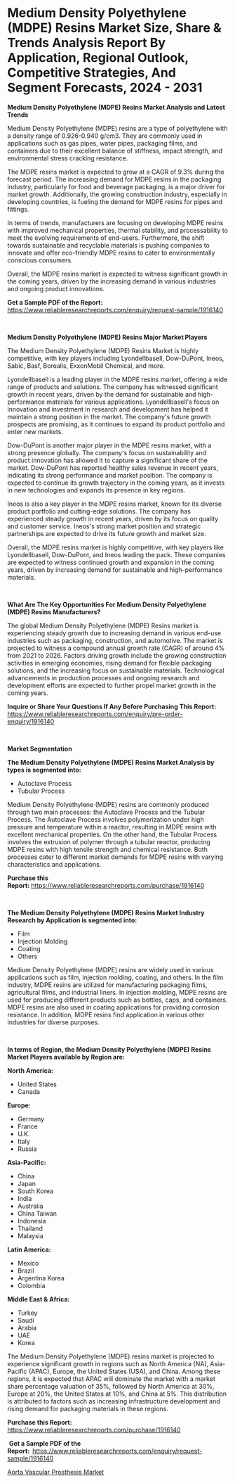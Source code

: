 <p><h1>Medium Density Polyethylene (MDPE) Resins Market Size, Share & Trends Analysis Report By Application, Regional Outlook, Competitive Strategies, And Segment Forecasts, 2024 - 2031</h1></p><p><strong>Medium Density Polyethylene (MDPE) Resins Market Analysis and Latest Trends</strong></p>
<p><p>Medium Density Polyethylene (MDPE) resins are a type of polyethylene with a density range of 0.926-0.940 g/cm3. They are commonly used in applications such as gas pipes, water pipes, packaging films, and containers due to their excellent balance of stiffness, impact strength, and environmental stress cracking resistance.</p><p>The MDPE resins market is expected to grow at a CAGR of 9.3% during the forecast period. The increasing demand for MDPE resins in the packaging industry, particularly for food and beverage packaging, is a major driver for market growth. Additionally, the growing construction industry, especially in developing countries, is fueling the demand for MDPE resins for pipes and fittings.</p><p>In terms of trends, manufacturers are focusing on developing MDPE resins with improved mechanical properties, thermal stability, and processability to meet the evolving requirements of end-users. Furthermore, the shift towards sustainable and recyclable materials is pushing companies to innovate and offer eco-friendly MDPE resins to cater to environmentally conscious consumers.</p><p>Overall, the MDPE resins market is expected to witness significant growth in the coming years, driven by the increasing demand in various industries and ongoing product innovations.</p></p>
<p><strong>Get a Sample PDF of the Report:&nbsp;</strong> <a href="https://www.reliableresearchreports.com/enquiry/request-sample/1916140">https://www.reliableresearchreports.com/enquiry/request-sample/1916140</a></p>
<p>&nbsp;</p>
<p><strong>Medium Density Polyethylene (MDPE) Resins Major Market Players</strong></p>
<p><p>The Medium Density Polyethylene (MDPE) Resins Market is highly competitive, with key players including Lyondellbasell, Dow-DuPont, Ineos, Sabic, Basf, Borealis, ExxonMobil Chemical, and more. </p><p>Lyondellbasell is a leading player in the MDPE resins market, offering a wide range of products and solutions. The company has witnessed significant growth in recent years, driven by the demand for sustainable and high-performance materials for various applications. Lyondellbasell's focus on innovation and investment in research and development has helped it maintain a strong position in the market. The company's future growth prospects are promising, as it continues to expand its product portfolio and enter new markets.</p><p>Dow-DuPont is another major player in the MDPE resins market, with a strong presence globally. The company's focus on sustainability and product innovation has allowed it to capture a significant share of the market. Dow-DuPont has reported healthy sales revenue in recent years, indicating its strong performance and market position. The company is expected to continue its growth trajectory in the coming years, as it invests in new technologies and expands its presence in key regions.</p><p>Ineos is also a key player in the MDPE resins market, known for its diverse product portfolio and cutting-edge solutions. The company has experienced steady growth in recent years, driven by its focus on quality and customer service. Ineos's strong market position and strategic partnerships are expected to drive its future growth and market size.</p><p>Overall, the MDPE resins market is highly competitive, with key players like Lyondellbasell, Dow-DuPont, and Ineos leading the pack. These companies are expected to witness continued growth and expansion in the coming years, driven by increasing demand for sustainable and high-performance materials.</p></p>
<p>&nbsp;</p>
<p><strong>What Are The Key Opportunities For Medium Density Polyethylene (MDPE) Resins Manufacturers?</strong></p>
<p><p>The global Medium Density Polyethylene (MDPE) Resins market is experiencing steady growth due to increasing demand in various end-use industries such as packaging, construction, and automotive. The market is projected to witness a compound annual growth rate (CAGR) of around 4% from 2021 to 2026. Factors driving growth include the growing construction activities in emerging economies, rising demand for flexible packaging solutions, and the increasing focus on sustainable materials. Technological advancements in production processes and ongoing research and development efforts are expected to further propel market growth in the coming years.</p></p>
<p><strong>Inquire or Share Your Questions If Any Before Purchasing This Report:</strong> <a href="https://www.reliableresearchreports.com/enquiry/pre-order-enquiry/1916140">https://www.reliableresearchreports.com/enquiry/pre-order-enquiry/1916140</a></p>
<p>&nbsp;</p>
<p><strong>Market Segmentation</strong></p>
<p><strong>The Medium Density Polyethylene (MDPE) Resins Market Analysis by types is segmented into:</strong></p>
<p><ul><li>Autoclave Process</li><li>Tubular Process</li></ul></p>
<p><p>Medium Density Polyethylene (MDPE) resins are commonly produced through two main processes: the Autoclave Process and the Tubular Process. The Autoclave Process involves polymerization under high pressure and temperature within a reactor, resulting in MDPE resins with excellent mechanical properties. On the other hand, the Tubular Process involves the extrusion of polymer through a tubular reactor, producing MDPE resins with high tensile strength and chemical resistance. Both processes cater to different market demands for MDPE resins with varying characteristics and applications.</p></p>
<p><strong>Purchase this Report:&nbsp;</strong><a href="https://www.reliableresearchreports.com/purchase/1916140">https://www.reliableresearchreports.com/purchase/1916140</a></p>
<p>&nbsp;</p>
<p><strong>The Medium Density Polyethylene (MDPE) Resins Market Industry Research by Application is segmented into:</strong></p>
<p><ul><li>Film</li><li>Injection Molding</li><li>Coating</li><li>Others</li></ul></p>
<p><p>Medium Density Polyethylene (MDPE) resins are widely used in various applications such as film, injection molding, coating, and others. In the film industry, MDPE resins are utilized for manufacturing packaging films, agricultural films, and industrial liners. In injection molding, MDPE resins are used for producing different products such as bottles, caps, and containers. MDPE resins are also used in coating applications for providing corrosion resistance. In addition, MDPE resins find application in various other industries for diverse purposes.</p></p>
<p>&nbsp;</p>
<p><strong>In terms of Region, the Medium Density Polyethylene (MDPE) Resins Market Players available by Region are:</strong></p>
<p>
    <p> <strong> North America: </strong>
        <ul>
            <li>United States</li>
            <li>Canada</li>
        </ul>
        </p> 
    <p> <strong> Europe: </strong>
        <ul>
            <li>Germany</li>
            <li>France</li>
            <li>U.K.</li>
            <li>Italy</li>
            <li>Russia</li>
        </ul>
        </p> 
    <p> <strong> Asia-Pacific: </strong>
        <ul>
            <li>China</li>
            <li>Japan</li>
            <li>South Korea</li>
            <li>India</li>
            <li>Australia</li>
            <li>China Taiwan</li>
            <li>Indonesia</li>
            <li>Thailand</li>
            <li>Malaysia</li>
        </ul>
        </p> 
    <p> <strong> Latin America: </strong>
        <ul>
            <li>Mexico</li>
            <li>Brazil</li>
            <li>Argentina Korea</li>
            <li>Colombia</li>
        </ul>
        </p> 
    <p> <strong> Middle East & Africa: </strong>
        <ul>
            <li>Turkey</li>
            <li>Saudi</li>
            <li>Arabia</li>
            <li>UAE</li>
            <li>Korea</li>
        </ul>
    </p>
    </p>
<p><p>The Medium Density Polyethylene (MDPE) resins market is projected to experience significant growth in regions such as North America (NA), Asia-Pacific (APAC), Europe, the United States (USA), and China. Among these regions, it is expected that APAC will dominate the market with a market share percentage valuation of 35%, followed by North America at 30%, Europe at 20%, the United States at 10%, and China at 5%. This distribution is attributed to factors such as increasing infrastructure development and rising demand for packaging materials in these regions.</p></p>
<p><strong>Purchase this Report: </strong><a href="https://www.reliableresearchreports.com/purchase/1916140">https://www.reliableresearchreports.com/purchase/1916140</a></p>
<p>&nbsp;<strong>Get a Sample PDF of the Report:&nbsp;&nbsp;</strong><a href="https://www.reliableresearchreports.com/enquiry/request-sample/1916140">https://www.reliableresearchreports.com/enquiry/request-sample/1916140</a></p>
<p><strong></strong></p>
<p><p><a href="https://artistic-helicopter-ca9.notion.site/Aorta-Vascular-Prosthesis-Market-Analysis-Examines-its-Scope-on-Growth-Opportunities-and-Forecasted-d69f022a97a348a4bfe339e21cdfc496">Aorta Vascular Prosthesis Market</a></p></p>